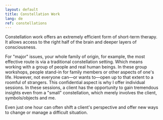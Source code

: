 ```yaml
---
layout: default
title: Constellation Work
lang: de
ref: constellations
---
```

Constellation work offers an extremely efficient form of short-term
therapy. It allows access to the right half of the brain and deeper
layers of consciousness.

For "major" issues, your whole family of origin, for example, the most
effective route is via a traditional constellation setting. Which means
working with a group of people and real human beings. In these group
workshops, people stand-in for family members or other aspects of one's
life. However, not everyone can—or wants to—open up to that extent to a
roomful of strangers. This confidential aspect is why I offer individual
sessions. In these sessions, a client has the opportunity to gain
tremendous insights even from a "small" constellation, which merely
involves the client, symbols/objects and me.

Even just one hour can often shift a client's perspective and offer new
ways to change or manage a difficult situation.
